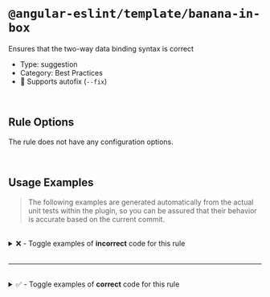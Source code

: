 <!--

  DO NOT EDIT.

  This markdown file was autogenerated using a mixture of the following files as the source of truth for its data:
  - ../../src/rules/banana-in-box.ts
  - ../../tests/rules/banana-in-box/cases.ts

  In order to update this file, it is therefore those files which need to be updated, as well as potentially the generator script:
  - ../../../../tools/scripts/generate-rule-docs.ts

-->

<br>

# `@angular-eslint/template/banana-in-box`

Ensures that the two-way data binding syntax is correct

- Type: suggestion
- Category: Best Practices
- 🔧 Supports autofix (`--fix`)

<br>

## Rule Options

The rule does not have any configuration options.

<br>

## Usage Examples

> The following examples are generated automatically from the actual unit tests within the plugin, so you can be assured that their behavior is accurate based on the current commit.

<br>

<details>
<summary>❌ - Toggle examples of <strong>incorrect</strong> code for this rule</summary>

<br>

#### Default Config

```json
{
  "rules": {
    "@angular-eslint/template/banana-in-box": [
      "error"
    ]
  }
}
```

<br>

#### ❌ Invalid Code

```html
<input type="text" name="foo" ([ngModel])="foo">
                              ~~~~~~~~~~~~~~~~~
```

<br>

---

<br>

#### Default Config

```json
{
  "rules": {
    "@angular-eslint/template/banana-in-box": [
      "error"
    ]
  }
}
```

<br>

#### ❌ Invalid Code

```html
<app-item ([bar])="bar" ([item])="item" [(test)]="test"></app-item>
          ~~~~~~~~~~~~~ ~~~~~~~~~~~~~~~
<div [baz]="oneWay" (emitter)="emitter" ([twoWay])="twoWay"></div>
                                        ~~~~~~~~~~~~~~~~~~~
```

</details>

<br>

---

<br>

<details>
<summary>✅ - Toggle examples of <strong>correct</strong> code for this rule</summary>

<br>

#### Default Config

```json
{
  "rules": {
    "@angular-eslint/template/banana-in-box": [
      "error"
    ]
  }
}
```

<br>

#### ✅ Valid Code

```html
<input type="text" name="foo" [ngModel]="foo">
```

<br>

---

<br>

#### Default Config

```json
{
  "rules": {
    "@angular-eslint/template/banana-in-box": [
      "error"
    ]
  }
}
```

<br>

#### ✅ Valid Code

```html
<input type="text" name="foo" [(ngModel)]="foo">
```

<br>

---

<br>

#### Default Config

```json
{
  "rules": {
    "@angular-eslint/template/banana-in-box": [
      "error"
    ]
  }
}
```

<br>

#### ✅ Valid Code

```html
<button type="button" (click)="navigate(['/resources'])">
  Navigate
</button>
```

</details>

<br>
